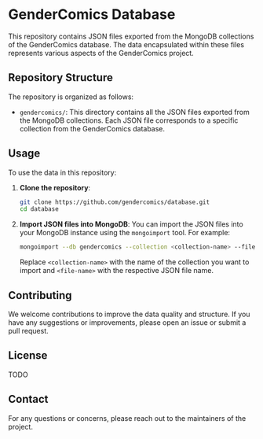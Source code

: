 # GenderComics Database

This repository contains JSON files exported from the MongoDB collections of the GenderComics database. The data encapsulated within these files represents various aspects of the GenderComics project. 

## Repository Structure

The repository is organized as follows:

- `gendercomics/`: This directory contains all the JSON files exported from the MongoDB collections. Each JSON file corresponds to a specific collection from the GenderComics database.

## Usage

To use the data in this repository:

1. **Clone the repository**:
    ```bash
    git clone https://github.com/gendercomics/database.git
    cd database
    ```

2. **Import JSON files into MongoDB**:
    You can import the JSON files into your MongoDB instance using the `mongoimport` tool. For example:
    ```bash
    mongoimport --db gendercomics --collection <collection-name> --file json/<file-name>.json --jsonArray
    ```
    Replace `<collection-name>` with the name of the collection you want to import and `<file-name>` with the respective JSON file name.

## Contributing

We welcome contributions to improve the data quality and structure. If you have any suggestions or improvements, please open an issue or submit a pull request.

## License

TODO

## Contact

For any questions or concerns, please reach out to the maintainers of the project.
